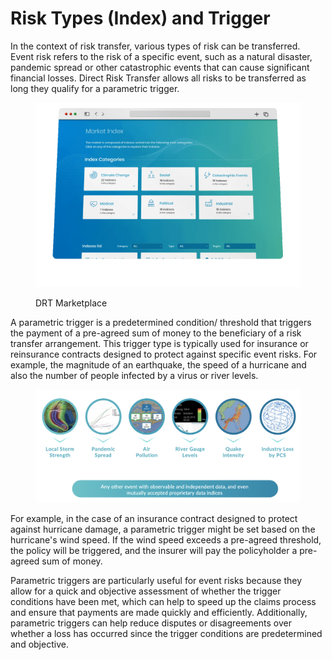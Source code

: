 # Risk Types (Index) and Trigger

In the context of risk transfer, various types of risk can be transferred. Event risk refers to the risk of a specific event, such as a natural disaster, pandemic spread or other catastrophic events that can cause significant financial losses. Direct Risk Transfer allows all risks to be transferred as long they qualify for a parametric trigger.

<figure><img src="../.gitbook/assets/image (9) (1).png" alt=""><figcaption><p>DRT Marketplace</p></figcaption></figure>

A parametric trigger is a predetermined condition/ threshold that triggers the payment of a pre-agreed sum of money to the beneficiary of a risk transfer arrangement. This trigger type is typically used for insurance or reinsurance contracts designed to protect against specific event risks. For example, the magnitude of an earthquake, the speed of a hurricane and also the number of people infected by a virus or river levels.

<figure><img src="../.gitbook/assets/image (18).png" alt=""><figcaption></figcaption></figure>

For example, in the case of an insurance contract designed to protect against hurricane damage, a parametric trigger might be set based on the hurricane's wind speed. If the wind speed exceeds a pre-agreed threshold, the policy will be triggered, and the insurer will pay the policyholder a pre-agreed sum of money.

Parametric triggers are particularly useful for event risks because they allow for a quick and objective assessment of whether the trigger conditions have been met, which can help to speed up the claims process and ensure that payments are made quickly and efficiently. Additionally, parametric triggers can help reduce disputes or disagreements over whether a loss has occurred since the trigger conditions are predetermined and objective.
